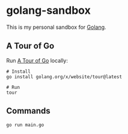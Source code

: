 # golang-sandbox

This is my personal sandbox for [Golang](ihttps://go.dev).

## A Tour of Go

Run [A Tour of Go](https://go.dev/tour) locally:

```
# Install
go install golang.org/x/website/tour@latest

# Run
tour
```

## Commands

```
go run main.go
```
